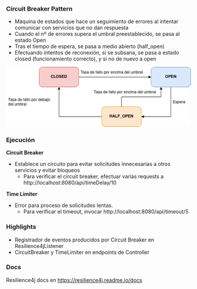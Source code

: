
### Circuit Breaker Pattern

- Máquina de estados que hace un seguimiento de errores al intentar comunicar con servicios que no dan respuesta
- Cuando el nº de errores supera el umbral preestablecido, se pasa al estado Open
- Tras el tiempo de espera, se pasa a medio abierto (half_open)
- Efectuando intentos de reconexión, si se subsana, se pasa a estado closed (funcionamiento correcto), y si no de nuevo a open

![Esquema de funcionamiento](img/circuit-breaker.png)

### Ejecución

**Circuit Breaker** 

- Establece un circuito para evitar solicitudes innecesarias a otros servicios y evitar bloqueos
  - Para verificar el circuit breaker, efectuar varias requests a http://localhost:8080/api/timeDelay/10

**Time Limiter**

- Error para proceso de solicitudes lentas.
  - Para verificar el timeout, invocar http://localhost:8080/api/timeout/5


### Highlights

- Registrador de eventos producidos por Circuit Breaker en Resilience4jListener
- CircuitBreaker y TimeLimiter en endpoints de Controller

### Docs

Resilience4j docs en https://resilience4j.readme.io/docs